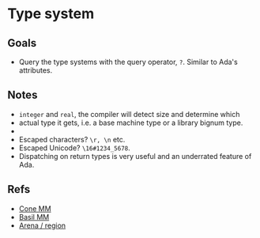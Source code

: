 # Type system

## Goals

* Query the type systems with the query operator, ```?```. Similar to Ada's attributes.

## Notes

* ```integer``` and ```real```, the compiler will detect size and determine which
* actual type it gets, i.e. a base machine type or a library bignum type.
*
* Escaped characters? ```\r, \n``` etc.
* Escaped Unicode? ```\16#1234_5678```.
* Dispatching on return types is very useful and an underrated feature of Ada.

## Refs

* [Cone MM](https://pling.jondgoodwin.com/post/reference-lifecycle)
* [Basil MM](https://www.reddit.com/r/ProgrammingLanguages/comments/gwn0r9/experimenting_with_memory_management_for_basil)
* [Arena / region](https://en.wikipedia.org/wiki/Region-based_memory_management)
